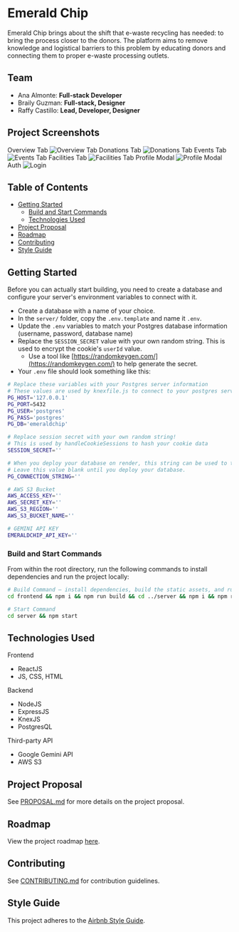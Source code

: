 # Emerald Chip

Emerald Chip brings about the shift that e-waste recycling has needed: to bring the process closer to the donors. The platform aims to remove knowledge and logistical barriers to this problem by educating donors and connecting them to proper e-waste processing outlets.

## Team

  - Ana Almonte: **Full-stack Developer**
  - Braily Guzman: **Full-stack, Designer**
  - Raffy Castillo: **Lead, Developer, Designer**

## Project Screenshots
Overview Tab
![Overview Tab](./md-assets/ec_overview_1.png)
Donations Tab
![Donations Tab](./md-assets/ec_donations_2.png)
Events Tab
![Events Tab](./md-assets/ec_calendar_d.png)
Facilities Tab
![Facilities Tab](./md-assets/ec_facilities.png)
Profile Modal
![Profile Modal](./md-assets/ec_profile_modal.png)
Auth
![Login](./md-assets/ec_auth.png)


## Table of Contents
- [Getting Started](#getting-started)
  - [Build and Start Commands](#build-and-start-commands)
  - [Technologies Used](#technologies-used)
- [Project Proposal](#project-proposal)
- [Roadmap](#roadmap)
- [Contributing](#contributing)
- [Style Guide](#style-guide)

## Getting Started

Before you can actually start building, you need to create a database and configure your server's environment variables to connect with it.

- Create a database with a name of your choice.
- In the `server/` folder, copy the `.env.template` and name it `.env`.
- Update the `.env` variables to match your Postgres database information (username, password, database name)
- Replace the `SESSION_SECRET` value with your own random string. This is used to encrypt the cookie's `userId` value.
  - Use a tool like [https://randomkeygen.com/](https://randomkeygen.com/) to help generate the secret.
- Your `.env` file should look something like this:

```sh
# Replace these variables with your Postgres server information
# These values are used by knexfile.js to connect to your postgres server
PG_HOST='127.0.0.1'
PG_PORT=5432
PG_USER='postgres'
PG_PASS='postgres'
PG_DB='emeraldchip'

# Replace session secret with your own random string!
# This is used by handleCookieSessions to hash your cookie data
SESSION_SECRET=''

# When you deploy your database on render, this string can be used to test SQL queries to the deployed database.
# Leave this value blank until you deploy your database.
PG_CONNECTION_STRING=''

# AWS S3 Bucket
AWS_ACCESS_KEY=''
AWS_SECRET_KEY=''
AWS_S3_REGION=''
AWS_S3_BUCKET_NAME=''

# GEMINI API KEY
EMERALDCHIP_API_KEY=''
```

### Build and Start Commands

From within the root directory, run the following commands to install dependencies and run the project locally:

```sh
# Build Command — install dependencies, build the static assets, and run migrations/seeds
cd frontend && npm i && npm run build && cd ../server && npm i && npm run migrate && npm run seed && cd ..

# Start Command
cd server && npm start
```

## Technologies Used

Frontend 
- ReactJS
- JS, CSS, HTML

Backend 
- NodeJS
- ExpressJS
- KnexJS
- PostgresQL

Third-party API
- Google Gemini API
- AWS S3

## Project Proposal

See [PROPOSAL.md](PROPOSAL.md) for more details on the project proposal.

## Roadmap

View the project roadmap [here](LINK_TO_PROJECTS_TAB).

## Contributing

See [CONTRIBUTING.md](CONTRIBUTING.md) for contribution guidelines.

## Style Guide

This project adheres to the [Airbnb Style Guide](https://github.com/airbnb/javascript).
